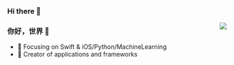 ### Hi there 👋

<img align="right" src="https://github-readme-stats.vercel.app/api?username=MarcSteven&show_icons=true&icon_color=CE1D2D&text_color=718096&bg_color=ffffff&hide_title=true" />

### 你好，世界 👋

- :orange_book: Focusing on Swift & iOS/Python/MachineLearning
- :hammer: Creator of applications and frameworks


